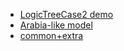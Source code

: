 - [LogicTreeCase2 demo](case_2.csv)
- [Arabia-like model](case_15.csv)
- [common+extra](case_25.csv)
